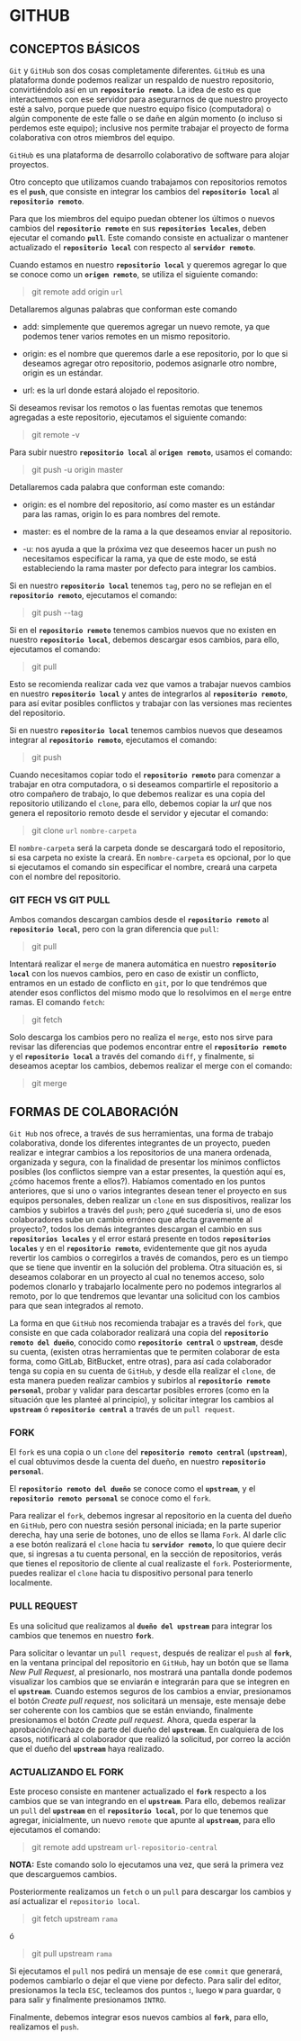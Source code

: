 # GITHUB

## CONCEPTOS BÁSICOS

`Git` y `GitHub` son dos cosas completamente diferentes. `GitHub` es una plataforma donde podemos realizar un respaldo de nuestro repositorio, convirtiéndolo así en un **`repositorio remoto`**. La idea de esto es que interactuemos con ese servidor para asegurarnos de que nuestro proyecto esté a salvo, porque puede que nuestro equipo físico (computadora) o algún componente de este falle o se dañe en algún momento (o incluso si perdemos este equipo); inclusive nos permite trabajar el proyecto de forma colaborativa con otros miembros del equipo.

`GitHub` es una plataforma de desarrollo colaborativo de software para alojar proyectos.

Otro concepto que utilizamos cuando trabajamos con repositorios remotos es el **`push`**, que consiste en integrar los cambios del **`repositorio local`** al **`repositorio remoto`**.

Para que los miembros del equipo puedan obtener los últimos o nuevos cambios del **`repositorio remoto`** en sus **`repositorios locales`**, deben ejecutar el comando **`pull`**. Este comando consiste en actualizar o mantener actualizado el **`repositorio local`** con respecto al **`servidor remoto`**.

Cuando estamos en nuestro **`repositorio local`** y queremos agregar lo que se conoce como un **`origen remoto`**, se utiliza el siguiente comando:

> git remote add origin `url`

Detallaremos algunas palabras que conforman este comando

* add: simplemente que queremos agregar un nuevo remote, ya que podemos tener varios remotes en un mismo repositorio.

* origin: es el nombre que queremos darle a ese repositorio, por lo que si deseamos agregar otro repositorio, podemos asignarle otro nombre, origin es un estándar.

* url: es la url donde estará alojado el repositorio.

Si deseamos revisar los remotos o las fuentas remotas que tenemos agregadas a este repositorio, ejecutamos el siguiente comando:

> git remote -v

Para subir nuestro **`repositorio local`** al **`origen remoto`**, usamos el comando:

> git push -u origin master

Detallaremos cada palabra que conforman este comando:

* origin: es el nombre del repositorio, así como master es un estándar para las ramas, origin lo es para nombres del remote.

* master: es el nombre de la rama a la que deseamos enviar al repositorio.

* -u: nos ayuda a que la próxima vez que deseemos hacer un push no necesitamos especificar la rama, ya que de este modo, se está estableciendo la rama master por defecto para integrar los cambios.

Si en nuestro **`repositorio local`** tenemos `tag`, pero no se reflejan en el **`repositorio remoto`**, ejecutamos el comando:

> git push --tag

Si en el **`repositorio remoto`** tenemos cambios nuevos que no existen en nuestro **`repositorio local`**, debemos descargar esos cambios, para ello, ejecutamos el comando:

> git pull

Esto se recomienda realizar cada vez que vamos a trabajar nuevos cambios en nuestro **`repositorio local`** y antes de integrarlos al **`repositorio remoto`**, para así evitar posibles conflictos y trabajar con las versiones mas recientes del repositorio.

Si en nuestro **`repositorio local`** tenemos cambios nuevos que deseamos integrar al **`repositorio remoto`**, ejecutamos el comando:

> git push

Cuando necesitamos copiar todo el **`repositorio remoto`** para comenzar a trabajar en otra computadora, o si deseamos compartirle el repositorio a otro compañero de trabajo, lo que debemos realizar es una copia del repositorio utilizando el `clone`, para ello, debemos copiar la *url* que nos genera el repositorio remoto desde el servidor y ejecutar el comando:

> git clone `url` `nombre-carpeta`

El `nombre-carpeta` será la carpeta donde se descargará todo el repositorio, si esa carpeta no existe la creará. En `nombre-carpeta` es opcional, por lo que si ejecutamos el comando sin especificar el nombre, creará una carpeta con el nombre del repositorio.

### GIT FECH VS GIT PULL

Ambos comandos descargan cambios desde el **`repositorio remoto`** al **`repositorio local`**, pero con la gran diferencia que `pull`:

> git pull

Intentará realizar el `merge` de manera automática en nuestro **`repositorio local`** con los nuevos cambios, pero en caso de existir un conflicto, entramos en un estado de conflicto en `git`, por lo que tendrémos que atender esos conflictos del mismo modo que lo resolvimos en el `merge` entre ramas. El comando `fetch`:

> git fetch

Solo descarga los cambios pero no realiza el `merge`, esto nos sirve para revisar las diferencias que podemos encontrar entre el **`repositorio remoto`** y el **`repositorio local`** a través del comando `diff`, y finalmente, si deseamos aceptar los cambios, debemos realizar el merge con el comando:

> git merge

## FORMAS DE COLABORACIÓN

`Git Hub` nos ofrece, a través de sus herramientas, una forma de trabajo colaborativa, donde los diferentes integrantes de un proyecto, pueden realizar e integrar cambios a los repositorios de una manera ordenada, organizada y segura, con la finalidad de presentar los mínimos conflictos posibles (los conflictos siempre van a estar presentes, la questión aquí es, ¿cómo hacemos frente a ellos?). Habíamos comentado en los puntos anteriores, que si uno o varios integrantes desean tener el proyecto en sus equipos personales, deben realizar un `clone` en sus dispositivos, realizar los cambios y subirlos a través del `push`; pero ¿qué sucedería si, uno de esos colaboradores sube un cambio erróneo que afecta gravemente al proyecto?, todos los demás integrantes descargan el cambio en sus **`repositorios locales`** y el error estará presente en todos **`repositorios locales`** y en el **`repositorio remoto`**, evidentemente que git nos ayuda revertir los cambios o corregirlos a través de comandos, pero es un tiempo que se tiene que inventir en la solución del problema. Otra situación es, si deseamos colaborar en un proyecto al cual no tenemos acceso, solo podemos clonarlo y trabajarlo localmente pero no podemos integrarlos al remoto, por lo que tendremos que levantar una solicitud con los cambios para que sean integrados al remoto.

La forma en que `GitHub` nos recomienda trabajar es a través del `fork`, que consiste en que cada colaborador realizará una copia del **`repositorio remoto del dueño`**, conocido como **`repositorio central`** o **`upstream`**, desde su cuenta, (existen otras herramientas que te permiten colaborar de esta forma, como GitLab, BitBucket, entre otras), para así cada colaborador tenga su copia en su cuenta de `GitHub`, y desde ella  realizar el `clone`, de esta manera pueden realizar cambios y subirlos al **`repositorio remoto personal`**, probar y validar para descartar posibles errores (como en la situación que les planteé al principio), y solicitar integrar los cambios al **`upstream`** ó **`repositorio central`** a través de un `pull request`.

### FORK

El `fork` es una copia o un `clone` del **`repositorio remoto central`** (**`upstream`**), el cual obtuvimos desde la cuenta del dueño, en nuestro **`repositorio personal`**.

El **`repositorio remoto del dueño`** se conoce como el **`upstream`**, y el **`repositorio remoto personal`** se conoce como el `fork`.

Para realizar el `fork`, debemos ingresar al repositorio en la cuenta del dueño en `GitHub`, pero con nuestra sesión personal iniciada; en la parte superior derecha, hay una serie de botones, uno de ellos se llama `Fork`. Al darle clic a ese botón realizará el `clone` hacia tu **`servidor remoto`**, lo que quiere decir que, si ingresas a tu cuenta personal, en la sección de repositorios, verás que tienes el repositorio de cliente al cual realizaste el `fork`. Posteriormente, puedes realizar el `clone` hacia tu dispositivo personal para tenerlo localmente.

### PULL REQUEST

Es una solicitud que realizamos al **`dueño del upstream`** para integrar los cambios que tenemos en nuestro **`fork`**.

Para solicitar o levantar un `pull request`, después de realizar el `push` al **`fork`**, en la ventana principal del repositorio en `GitHub`, hay un botón que se llama *New Pull Request*, al presionarlo, nos mostrará una pantalla donde podemos visualizar los cambios que se enviarán e integrarán para que se integren en el **`upstream`**. Cuando estemos seguros de los cambios a enviar, presionamos el botón *Create pull request*, nos solicitará un mensaje, este mensaje debe ser coherente con los cambios que se están enviando, finalmente presionamos el botón *Create pull request*. Ahora, queda esperar la aprobación/rechazo de parte del dueño del **`upstream`**. En cualquiera de los casos, notificará al colaborador que realizó la solicitud, por correo la acción que el dueño del **`upstream`** haya realizado.

### ACTUALIZANDO EL FORK

Este proceso consiste en mantener actualizado el **`fork`** respecto a los cambios que se van integrando en el **`upstream`**. Para ello, debemos realizar un `pull` del **`upstream`** en el **`repositorio local`**, por lo que tenemos que agregar, inicialmente, un nuevo `remote` que apunte al **`upstream`**, para ello ejecutamos el comando:

> git remote add upstream `url-repositorio-central`

**NOTA:** Este comando solo lo ejecutamos una vez, que será la primera vez que descarguemos cambios.

Posteriormente realizamos un `fetch` o un `pull` para descargar los cambios y así actualizar el `repositorio local`.

> git fetch upstream `rama`

ó

> git pull upstream `rama`

Si ejecutamos el `pull` nos pedirá un mensaje de ese `commit` que generará, podemos cambiarlo o dejar el que viene por defecto. Para salir del editor, presionamos la tecla `ESC`, tecleamos dos puntos **:**, luego `W` para guardar, `Q` para salir y finalmente presionamos `INTRO`.

Finalmente, debemos integrar esos nuevos cambios al **`fork`**, para ello, realizamos el `push`.